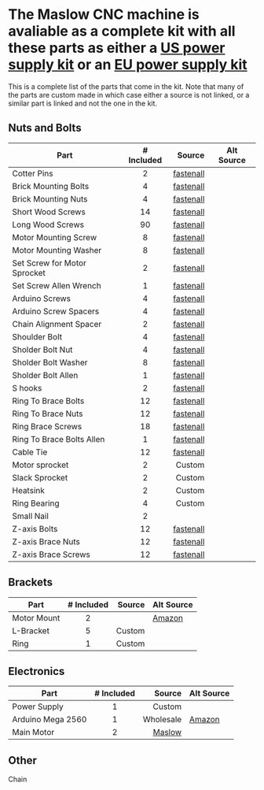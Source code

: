 # The Maslow CNC machine is avaliable as a complete kit with all these parts as either a [US power supply kit](http://www.maslowcnc.com/store/maslow-cnc-base-machine-z-axis-kits-us-power-supply) or an [EU power supply kit](http://www.maslowcnc.com/store/maslow-cnc-base-machine-z-axis-kits-eu-power-supply)

This is a complete list of the parts that come in the kit. Note that many of the parts are custom made in which case either a source is not linked, or a similar part is linked and not the one in the kit.

## Nuts and Bolts

|    Part                           |   # Included     |     Source                                                       |   Alt Source   |
|-----------------------------------|:----------------:|-----------------------------------------------------------------:|-----------|
|  Cotter Pins                      |         2        |[fastenall](https://www.fastenal.com/products/details/45287)      |           |
|Brick Mounting Bolts               |         4        |[fastenall](https://www.fastenal.com/products/details/21171)      |           |
|Brick Mounting Nuts                |         4        |[fastenall](https://www.fastenal.com/products/details/1136102)    |           |
|Short Wood Screws                  |        14        |[fastenall](https://www.fastenal.com/products/details/32171)      |           |
|Long Wood Screws                   |        90        |[fastenall](https://www.fastenal.com/products/details/32176)      |           |
|Motor Mounting Screw               |         8        |[fastenall](https://www.fastenal.com/products/details/91200)      |           |
|Motor Mounting Washer              |         8        |[fastenall](https://www.fastenal.com/products/details/91200)      |           |
|Set Screw for Motor Sprocket       |         2        |[fastenall](https://www.fastenal.com/products/details/39847)      |           |
|Set Screw Allen Wrench             |         1        |[fastenall](https://www.fastenal.com/products/details/40407)      |           |
|Arduino Screws                     |         4        |[fastenall](https://www.fastenal.com/products/details/31204)      |           |
|Arduino Screw Spacers              |         4        |[fastenall](https://www.fastenal.com/products/details/0145649)    |           |
|Chain Alignment Spacer             |         2        |[fastenall](https://www.fastenal.com/products/details/0145790)    |           |
|Shoulder Bolt                      |         4        |[fastenall](https://www.fastenal.com/products/details/40011)      |           |
|Sholder Bolt Nut                   |         4        |[fastenall](https://www.fastenal.com/products/details/40163)      |           |
|Sholder Bolt Washer                |         8        |[fastenall](https://www.fastenal.com/products/details/40358)      |           |
|Sholder Bolt Allen                 |         1        |[fastenall](https://www.fastenal.com/products/details/40409)      |           |
|S hooks                            |         2        |[fastenall](https://www.fastenal.com/products/details/45320)      |           |
|Ring To Brace Bolts                |        12        |[fastenall](https://www.fastenal.com/products/details/40868)      |           |
|Ring To Brace Nuts                 |        12        |[fastenall](https://www.fastenal.com/products/details/40143)      |           |
|Ring Brace Screws                  |        18        |[fastenall](https://www.fastenal.com/products/details/31222)      |           |
|Ring To Brace Bolts Allen          |         1        |[fastenall](https://www.fastenal.com/products/details/40425)      |           |
|Cable Tie                          |        12        |[fastenall](https://www.fastenal.com/products/details/63122)      |           |
|Motor sprocket                     |         2        |    Custom                                                        |           |
|Slack Sprocket                     |         2        |    Custom                                                        |           |
|Heatsink                           |         2        |    Custom                                                        |           |
|Ring Bearing                       |         4        |    Custom                                                        |           |
|Small Nail                         |         2        |                                                                  |           |
|Z-axis Bolts                       |        12        |[fastenall](https://www.fastenal.com/products/details/40868)      |           |
|Z-axis Brace Nuts                  |        12        |[fastenall](https://www.fastenal.com/products/details/40143)      |           |
|Z-axis Brace Screws                |        12        |[fastenall](https://www.fastenal.com/products/details/1131222)    |           |

## Brackets

|    Part                           |   # Included     |     Source                                                       |   Alt Source   |
|-----------------------------------|:----------------:|-----------------------------------------------------------------:|-----------|
| Motor Mount                       |        2         |                                                                  |[Amazon](https://amzn.to/2LqkbHd)
| L-Bracket                         |        5         |                            Custom                                |           |
| Ring                              |        1         |                            Custom                                |           |

## Electronics

|    Part                           |   # Included     |     Source                                                       |   Alt Source   |
|-----------------------------------|:----------------:|-----------------------------------------------------------------:|-----------|
| Power Supply                      |        1         |    Custom                                                        |           |
| Arduino Mega 2560                 |        1         |    Wholesale                                                     | [Amazon](https://amzn.to/2Lqf35R) |
| Main Motor                        |        2         |    [Maslow]()

## Other

Chain

